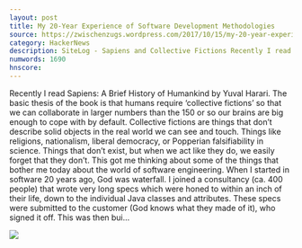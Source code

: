 ```yaml
---
layout: post
title: My 20-Year Experience of Software Development Methodologies
source: https://zwischenzugs.wordpress.com/2017/10/15/my-20-year-experience-of-software-development-methodologies/
category: HackerNews
description: SiteLog - Sapiens and Collective Fictions Recently I read Sapiens&#58; A Brief History of Humankind by Yuval Harari. The basic thesis of the book is that humans require ‘
numwords: 1690
hnscore: 
---
```


Recently I read Sapiens: A Brief History of Humankind by Yuval Harari. The basic thesis of the book is that humans require ‘collective fictions’ so that we can collaborate in larger numbers than the 150 or so our brains are big enough to cope with by default. Collective fictions are things that don’t describe solid objects in the real world we can see and touch. Things like religions, nationalism, liberal democracy, or Popperian falsifiability in science. Things that don’t exist, but when we act like they do, we easily forget that they don’t.  This got me thinking about some of the things that bother me today about the world of software engineering. When I started in software 20 years ago, God was waterfall. I joined a consultancy (ca. 400 people) that wrote very long specs which were honed to within an inch of their life, down to the individual Java classes and attributes. These specs were submitted to the customer (God knows what they made of it), who signed it off. This was then bui...

![](https://zwischenzugs.files.wordpress.com/2016/03/agilemotivationalposter.png)
<!--description-->